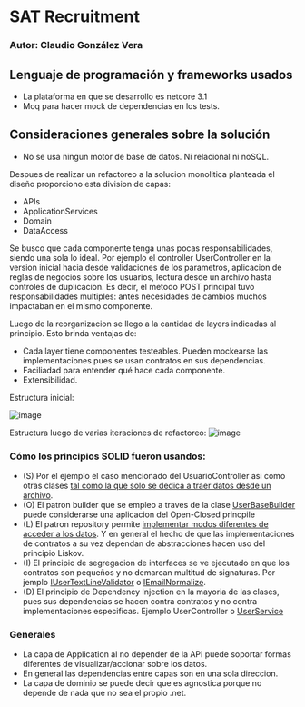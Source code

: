 # SAT Recruitment

### Autor: Claudio González Vera

## Lenguaje de programación y frameworks usados
- La plataforma en que se desarrollo es netcore 3.1
- Moq para hacer mock de dependencias en los tests.

##  Consideraciones generales sobre la solución
- No se usa ningun motor de base de datos. Ni relacional ni noSQL.


Despues de realizar un refactoreo a la solucion monolitica planteada el diseño proporciono esta division de capas:

- APIs
- ApplicationServices
- Domain
- DataAccess

Se busco que cada componente tenga unas pocas responsabilidades, siendo una sola lo ideal.
Por ejemplo el controller UserController en la version inicial hacia desde validaciones de los parametros,
aplicacion de reglas de negocios sobre los  usuarios, lectura desde un archivo hasta controles de duplicacion.
Es decir, el metodo POST principal tuvo responsabilidades multiples: antes necesidades de cambios muchos impactaban en el mismo componente.

Luego de la reorganizacion se llego a la cantidad de layers indicadas al principio. Esto brinda ventajas de:
- Cada layer tiene componentes testeables. Pueden mockearse las implementaciones pues se usan contratos en sus dependencias.
- Faciliadad para entender qué hace cada componente.
- Extensibilidad.



Estructura inicial:

![image](https://user-images.githubusercontent.com/2397134/170849054-e8f69a58-d0b5-4e94-859e-9e67b8d062e1.png)

Estructura luego de varias iteraciones de refactoreo:
![image](https://user-images.githubusercontent.com/2397134/170849091-fe9d6f6d-b652-422b-81b8-0bc54cdbfa62.png)


### Cómo los principios SOLID fueron usandos:
- (S) Por el ejemplo el caso mencionado del UsuarioController asi como otras clases [tal como la que solo se dedica a traer datos desde un archivo](https://github.com/cgonzalezvera/Sat.Recruitment.MySolution/blob/58bdfed87daa1446f8d2d262627d0ba0247b663b/Sat.Recruitment.DataAccess/Implementation/UsersStreamReder.cs).
- (O) El patron builder que se empleo a traves de la clase [UserBaseBuilder](https://github.com/cgonzalezvera/Sat.Recruitment.MySolution/blob/58bdfed87daa1446f8d2d262627d0ba0247b663b/Sat.Recruitment.Domain/Services/UserBuilder/UserBaseBuilder.cs) puede considerarse una aplicacion del Open-Closed princpile
- (L) El patron repository permite [implementar modos diferentes de acceder a los datos](https://github.com/cgonzalezvera/Sat.Recruitment.MySolution/blob/58bdfed87daa1446f8d2d262627d0ba0247b663b/Sat.Recruitment.Domain/Contracts/IUserRepository.cs). Y en general el hecho de que las implementaciones de contratos a su vez dependan de abstracciones hacen uso del principio Liskov.
- (I) El principio de segregacion de interfaces se ve ejecutado en que los contratos son pequeños y no demarcan multitud de signaturas. Por jemplo [IUserTextLineValidator](https://github.com/cgonzalezvera/Sat.Recruitment.MySolution/blob/58bdfed87daa1446f8d2d262627d0ba0247b663b/Sat.Recruitment.DataAccess/Contracts/IUserTextLineValidator.cs) o [IEmailNormalize](https://github.com/cgonzalezvera/Sat.Recruitment.MySolution/blob/58bdfed87daa1446f8d2d262627d0ba0247b663b/Sat.Recruitment.Domain/Services/Contracts/IEmailNormalize.cs).
- (D) El principio de Dependency Injection en la mayoria de las clases, pues sus dependencias se hacen contra contratos y no contra implementaciones especificas. Ejemplo UserController o [UserService](https://github.com/cgonzalezvera/Sat.Recruitment.MySolution/blob/58bdfed87daa1446f8d2d262627d0ba0247b663b/Sat.Recruitment.ApplicationServices/UserService.cs)

### Generales
- La capa de Application al no depender de la API puede soportar formas diferentes de visualizar/accionar sobre los datos.
- En general las dependencias entre capas son en una sola direccion.
- La capa de dominio se puede decir que es agnostica porque no depende de nada que no sea el propio .net.
